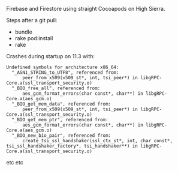 Firebase and Firestore using straight Cocoapods on High Sierra.

Steps after a git pull:
* bundle
* rake pod:install
* rake

Crashes during startup on 11.3 with:
```
Undefined symbols for architecture x86_64:
  "_ASN1_STRING_to_UTF8", referenced from:
      peer_from_x509(x509_st*, int, tsi_peer*) in libgRPC-Core.a(ssl_transport_security.o)
  "_BIO_free_all", referenced from:
      aes_gcm_format_errors(char const*, char**) in libgRPC-Core.a(aes_gcm.o)
  "_BIO_get_mem_data", referenced from:
      peer_from_x509(x509_st*, int, tsi_peer*) in libgRPC-Core.a(ssl_transport_security.o)
  "_BIO_get_mem_ptr", referenced from:
      aes_gcm_format_errors(char const*, char**) in libgRPC-Core.a(aes_gcm.o)
  "_BIO_new_bio_pair", referenced from:
      create_tsi_ssl_handshaker(ssl_ctx_st*, int, char const*, tsi_ssl_handshaker_factory*, tsi_handshaker**) in libgRPC-Core.a(ssl_transport_security.o)
```

etc etc